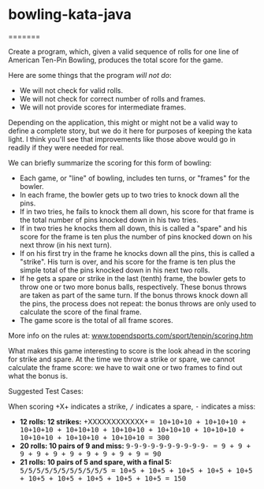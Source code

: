 # bowling-kata-java 
=======

Create a program, which, given a valid sequence of rolls for one line of American Ten-Pin Bowling, produces the total score for the game.

Here are some things that the program <em>will not do</em>:

* We will not check for valid rolls.
* We will not check for correct number of rolls and frames.
* We will not provide scores for intermediate frames.

Depending on the application, this might or might not be a valid way to define a complete story, but we do it here for purposes of keeping the kata light. I think you'll see that improvements like those above would go in readily if they were needed for real.

We can briefly summarize the scoring for this form of bowling:

* Each game, or "line" of bowling, includes ten turns, or "frames" for the bowler.
* In each frame, the bowler gets up to two tries to knock down all the pins.
* If in two tries, he fails to knock them all down, his score for that frame is the total number of pins knocked down in his two tries.
* If in two tries he knocks them all down, this is called a "spare" and his score for the frame is ten plus the number of pins knocked down on his next throw (in his next turn).
* If on his first try in the frame he knocks down all the pins, this is called a "strike". His turn is over, and his score for the frame is ten plus the simple total of the pins knocked down in his next two rolls.
* If he gets a spare or strike in the last (tenth) frame, the bowler gets to throw one or two more bonus balls, respectively. These bonus throws are taken as part of the same turn. If the bonus throws knock down all the pins, the process does not repeat: the bonus throws are only used to calculate the score of the final frame.
* The game score is the total of all frame scores.

More info on the rules at: <a href="www.topendsports.com/sport/tenpin/scoring.htm">www.topendsports.com/sport/tenpin/scoring.htm</a>

What makes this game interesting to score is the look ahead in the scoring for strike and spare. At the time we throw a strike or spare, we cannot calculate the frame score: we have to wait one or two frames to find out what the bonus is.

Suggested Test Cases:

When scoring +X+ indicates a strike, <tt>/</tt> indicates a spare, <tt>-</tt> indicates a miss:

* <b>12 rolls: 12 strikes:</b> +XXXXXXXXXXXX+  <tt>= 10+10+10 + 10+10+10 + 10+10+10 + 10+10+10 + 10+10+10 + 10+10+10 + 10+10+10 + 10+10+10 + 10+10+10 + 10+10+10 = 300</tt>
* <b>20 rolls: 10 pairs of 9 and miss:</b> <tt>9-9-9-9-9-9-9-9-9-9- = 9 + 9 + 9 + 9 + 9 + 9 + 9 + 9 + 9 + 9 = 90</tt>
* <b>21 rolls: 10 pairs of 5 and spare, with a final 5:</b> <tt>5/5/5/5/5/5/5/5/5/5/5 = 10+5 + 10+5 + 10+5 + 10+5 + 10+5 + 10+5 + 10+5 + 10+5 + 10+5 + 10+5 = 150</tt>
